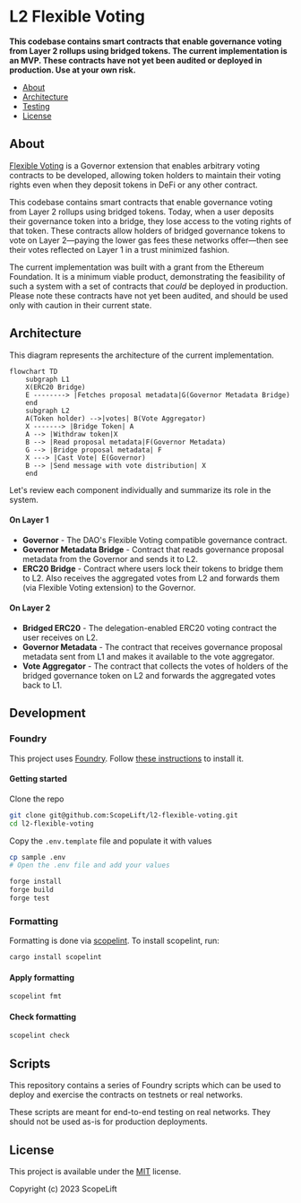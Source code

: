 # L2 Flexible Voting

**This codebase contains smart contracts that enable governance voting from Layer 2 rollups using bridged tokens. The current implementation is an MVP. These contracts have not yet been audited or deployed in production. Use at your own risk.**

- [About](#about)
- [Architecture](#architecture)
- [Testing](#testing)
- [License](#license)


## About

[Flexible Voting](https://www.scopelift.co/blog/introducing-flexible-voting) is a Governor extension that enables arbitrary voting contracts to be developed, allowing token holders to maintain their voting rights even when they deposit tokens in DeFi or any other contract.

This codebase contains smart contracts that enable governance voting from Layer 2 rollups using bridged tokens. Today, when a user deposits their governance token into a bridge, they lose access to the voting rights of that token. These contracts allow holders of bridged governance tokens to vote on Layer 2—paying the lower gas fees these networks offer—then see their votes reflected on Layer 1 in a trust minimized fashion.

The current implementation was built with a grant from the Ethereum Foundation. It is a minimum viable product, demonstrating the feasibility of such a system with a set of contracts that *could* be deployed in production. Please note these contracts have not yet been audited, and should be used only with caution in their current state.


## Architecture

This diagram represents the architecture of the current implementation.

```mermaid
flowchart TD
    subgraph L1
    X(ERC20 Bridge)
    E --------> |Fetches proposal metadata|G(Governor Metadata Bridge)
    end
    subgraph L2
    A(Token holder) -->|votes| B(Vote Aggregator)
    X -------> |Bridge Token| A
    A --> |Withdraw token|X
    B --> |Read proposal metadata|F(Governor Metadata)
    G --> |Bridge proposal metadata| F
    X ---> |Cast Vote| E(Governor)
    B --> |Send message with vote distribution| X
    end
```

Let's review each component individually and summarize its role in the system.


#### On Layer 1

* __Governor__ - The DAO's Flexible Voting compatible governance contract.
* __Governor Metadata Bridge__ - Contract that reads governance proposal metadata from the Governor and sends it to L2.
* __ERC20 Bridge__ - Contract where users lock their tokens to bridge them to L2. Also receives the aggregated votes from L2 and forwards them (via Flexible Voting extension) to the Governor.

#### On Layer 2

* __Bridged ERC20__ - The delegation-enabled ERC20 voting contract the user receives on L2.
* __Governor Metadata__ - The contract that receives governance proposal metadata sent from L1 and makes it available to the vote aggregator.
* __Vote Aggregator__ - The contract that collects the votes of holders of the bridged governance token on L2 and forwards the aggregated votes back to L1.

## Development

### Foundry

This project uses [Foundry](https://github.com/foundry-rs/foundry). Follow [these instructions](https://github.com/foundry-rs/foundry#installation) to install it.


#### Getting started

Clone the repo

```bash
git clone git@github.com:ScopeLift/l2-flexible-voting.git
cd l2-flexible-voting
```

Copy the `.env.template` file and populate it with values

```bash
cp sample .env
# Open the .env file and add your values
```

```bash
forge install
forge build
forge test
```

### Formatting

Formatting is done via [scopelint](https://github.com/ScopeLift/scopelint). To install scopelint, run:

```bash
cargo install scopelint
```

#### Apply formatting

```bash
scopelint fmt
```

#### Check formatting

```bash
scopelint check
```

## Scripts

This repository contains a series of Foundry scripts which can be used to deploy and exercise the contracts on testnets or real networks.

These scripts are meant for end-to-end testing on real networks. They should not be used as-is for production deployments.

## License

This project is available under the [MIT](LICENSE.txt) license.

Copyright (c) 2023 ScopeLift
